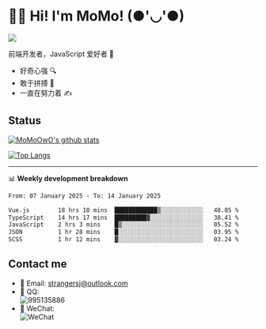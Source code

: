 # 👨‍🎓 Hi! I'm MoMo! (●'◡'●)

[![](https://img.shields.io/badge/-@MoMoOwO-%23181717?style=flat-square&logo=github)](https://github.com/MoMoOwO)

前端开发者，JavaScript 爱好者 💖
- 好奇心强 🔍
- 敢于拼搏 💪
- 一直在努力着 ✍

## Status

[![MoMoOwO's github stats](https://github-readme-stats.vercel.app/api?username=MoMoOwO&show_icons=true&theme=tokyonight)](https://github.com/MoMoOwO)

[![Top Langs](https://github-readme-stats.vercel.app/api/top-langs/?username=MoMoOwO&layout=compact&theme=tokyonight)](https://github.com/MoMoOwO)

---

📊 **Weekly development breakdown**

<!--START_SECTION:waka-->

```txt
From: 07 January 2025 - To: 14 January 2025

Vue.js        18 hrs 10 mins  ████████████▒░░░░░░░░░░░░   48.85 %
TypeScript    14 hrs 17 mins  █████████▓░░░░░░░░░░░░░░░   38.41 %
JavaScript    2 hrs 3 mins    █▒░░░░░░░░░░░░░░░░░░░░░░░   05.52 %
JSON          1 hr 28 mins    █░░░░░░░░░░░░░░░░░░░░░░░░   03.95 %
SCSS          1 hr 12 mins    ▓░░░░░░░░░░░░░░░░░░░░░░░░   03.24 %
```

<!--END_SECTION:waka-->

## Contact me

- 📧 Email: strangersj@outlook.com
- 🐧 QQ:  
  ![995135886](https://i.loli.net/2020/11/27/Yx6eDSQi34Va5IA.jpg)
- 💭 WeChat:  
  ![WeChat](https://i.loli.net/2020/11/27/wWX6uVoIQqig5KP.jpg)
  
